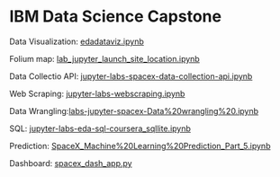# IBM Data Science Capstone

Data Visualization: [edadataviz.ipynb](https://github.com/coucoucaca/ibm_ds/edit/main/capstone/edadataviz.ipynb)

Folium map: [lab_jupyter_launch_site_location.ipynb](https://github.com/coucoucaca/ibm_ds/blob/main/capstone/lab_jupyter_launch_site_location.ipynb)

Data Collectio API: [jupyter-labs-spacex-data-collection-api.ipynb](https://github.com/coucoucaca/ibm_ds/blob/main/capstone/jupyter-labs-spacex-data-collection-api.ipynb)

Web Scraping: [jupyter-labs-webscraping.ipynb](https://github.com/coucoucaca/ibm_ds/blob/main/capstone/jupyter-labs-webscraping.ipynb)

Data Wrangling:[labs-jupyter-spacex-Data%20wrangling%20.ipynb](https://github.com/coucoucaca/ibm_ds/blob/main/capstone/labs-jupyter-spacex-Data%20wrangling%20.ipynb)

SQL: [jupyter-labs-eda-sql-coursera_sqllite.ipynb](https://github.com/coucoucaca/ibm_ds/blob/main/capstone/jupyter-labs-eda-sql-coursera_sqllite.ipynb)

Prediction: [SpaceX_Machine%20Learning%20Prediction_Part_5.ipynb](https://github.com/coucoucaca/ibm_ds/blob/main/capstone/SpaceX_Machine%20Learning%20Prediction_Part_5.ipynb)

Dashboard: [spacex_dash_app.py](https://github.com/coucoucaca/ibm_ds/blob/main/capstone/spacex_dash_app.py)
